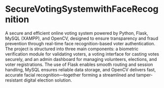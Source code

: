 # SecureVotingSystemwithFaceRecognition
A secure and efficient online voting system powered by Python, Flask, MySQL (XAMPP), and OpenCV, designed to ensure transparency and fraud prevention through real-time face recognition-based voter authentication. The project is structured into three main components: a biometric verification module for validating voters, a voting interface for casting votes securely, and an admin dashboard for managing volunteers, elections, and voter registrations. The use of Flask enables smooth routing and session handling, MySQL ensures reliable data storage, and OpenCV delivers fast, accurate facial recognition—together forming a streamlined and tamper-resistant digital election solution.









